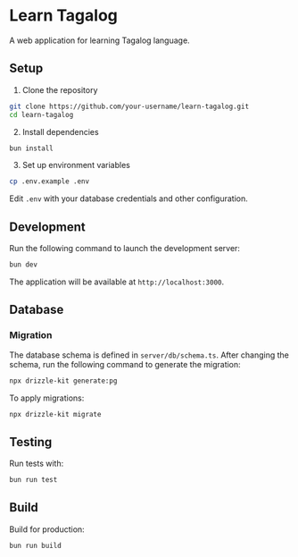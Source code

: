 # Learn Tagalog

A web application for learning Tagalog language.

## Setup

1. Clone the repository

```sh
git clone https://github.com/your-username/learn-tagalog.git
cd learn-tagalog
```

2. Install dependencies

```sh
bun install
```

3. Set up environment variables

```sh
cp .env.example .env
```

Edit `.env` with your database credentials and other configuration.

## Development

Run the following command to launch the development server:

```sh
bun dev
```

The application will be available at `http://localhost:3000`.

## Database

### Migration

The database schema is defined in `server/db/schema.ts`.
After changing the schema, run the following command to generate the migration:

```sh
npx drizzle-kit generate:pg
```

To apply migrations:

```sh
npx drizzle-kit migrate
```

## Testing

Run tests with:

```sh
bun run test
```

## Build

Build for production:

```sh
bun run build
```
